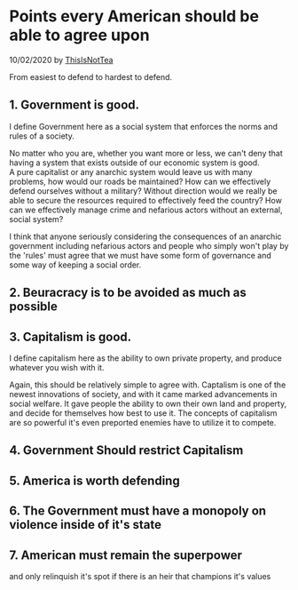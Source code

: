 Points every American should be able to agree upon
===================================================
10/02/2020 by [ThisIsNotTea](https://twitter.com/ThisIsNotTea) 


From easiest to defend to hardest to defend.
## 1. Government is good.

I define Government here as a social system that enforces the norms and rules of a society.

No matter who you are, whether you want more or less, we can't deny that having a system that exists outside of our economic system is good.  
A pure capitalist or any anarchic system would leave us with many problems, how would our roads be maintained? How can we effectively defend ourselves without a military?
Without direction would we really be able to secure the resources required to effectively feed the country?
How can we effectively manage crime and nefarious actors without an external, social system?

I think that anyone seriously considering the consequences of an anarchic government including nefarious actors and people who simply won't play by the 'rules' must agree that
we must have some form of governance and some way of keeping a social order.

## 2. Beuracracy is to be avoided as much as possible

## 3. Capitalism is good.

I define capitalism here as the ability to own private property, and produce whatever you wish with it.

Again, this should be relatively simple to agree with.  Captalism is one of the newest innovations of society, and with it came marked advancements in social welfare. 
It gave people the ability to own their own land and property, and decide for themselves how best to use it.  The concepts of capitalism are so powerful it's even preported enemies
have to utilize it to compete. 

## 4. Government Should restrict Capitalism

## 5. America is worth defending

## 6. The Government must have a monopoly on violence inside of it's state

## 7. American must remain the superpower
and only relinquish it's spot if there is an heir that champions it's values

